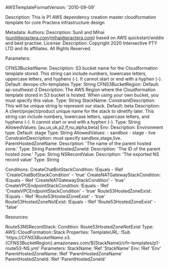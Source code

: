 AWSTemplateFormatVersion: '2010-09-09'

Description: This is P1 AWS dependency creation master cloudformation template for core Practera infrastructure
  design

Metadata:
  Authors:
    Description: Sunil and Mihai (sunil@practera.com/mihai@practera.com) based on
      AWS quickstart/widdix and best practise.
  License:
    Description: Copyright 2020 Intersective PTY LTD and its affiliates. All Rights
      Reserved.

Parameters:

  CFNS3BucketName:
    Description: S3 bucket name for the Cloudformation template stored. This string
      can include numbers, lowercase letters, uppercase letters, and hyphens (-).
      It cannot start or end with a hyphen (-).
    Default: devops-cfn-templates
    Type: String
  CFNS3BucketRegion:
    Default: ap-southeast-2
    Description: The AWS Region where the Cloudformation template stored in S3 bucket
      is hosted. When using your own bucket, you must specify this value.
    Type: String
  StackName:
    ConstraintDescription: This will be unique string to represent our stack.
    Default: beta
    Description: A client/project/product unique name for the stack to idnetify later.
      This string can include numbers, lowercase letters, uppercase letters, and hyphens
      (-). It cannot start or end with a hyphen (-).
    Type: String
    AllowedValues: [au,us,uk,p2,lf,nu,alpha,beta]
  Env:
    Description: Environment type.
    Default: stage
    Type: String
    AllowedValues:
      - sandbox
      - stage
      - live
    ConstraintDescription: must specify sandbox,stage,live.
  ParentHostedZoneName:
    Description: 'The name of the parent hosted zone.'
    Type: String
  ParentHostedZoneId:
    Description: 'The ID of the parent hosted zone.'
    Type: String
  NSRecordValue:
    Description: 'The exported NS record value'
    Type: String
  

Conditions:
  CreateChatBotStackCondition: !Equals
      - !Ref 'CreateChatBotStackCondition'
      - 'true'
  CreateNATGatewayStackCondition: !Equals
      - !Ref 'CreateNATGatewayStackCondition'
      - 'true'
  CreateVPCEndpointStackCondition: !Equals
      - !Ref 'CreateVPCEndpointStackCondition'
      - 'true'
  Route53HostedZoneExist: !Equals
      - !Ref 'Route53HostedZoneExist'
      - 'true'
  Route53HostedZoneNotExist: !Equals
      - !Ref 'Route53HostedZoneExist'
      - 'false'


Resources:
 
  Route53NSRecordStack:
    Condition: Route53HostedZoneNotExist
    Type: AWS::CloudFormation::Stack
    Properties:
      TemplateURL: !Sub 'https://${CFNS3BucketName}.s3.${CFNS3BucketRegion}.amazonaws.com/${StackName}/cfn-templates/p1-route53-NS.yml'
      Parameters:
        StackName: !Ref 'StackName'
        Env: !Ref 'Env'
        ParentHostedZoneName: !Ref 'ParentHostedZoneName'
        ParentHostedZoneId: !Ref 'ParentHostedZoneId'
        

